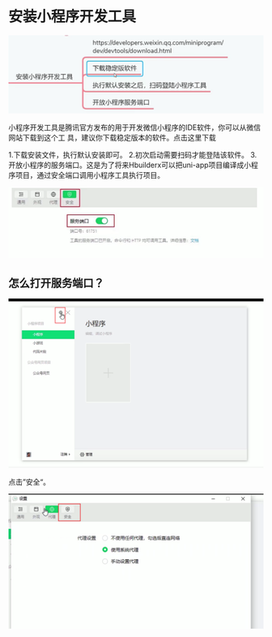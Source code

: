 # 安装小程序开发工具

![image-20230917104226559](02安装小程序开发工具.assets/image-20230917104226559.png)

小程序开发工具是腾讯官方发布的用于开发微信小程序的IDE软件，你可以从微信网站下载到这个工
具，建议你下载稳定版本的软件。点击这里下载

1.下载安装文件，执行默认安装即可。
2.初次启动需要扫码才能登陆该软件。
3.开放小程序的服务端口。这是为了将来Hbuilderx可以把uni-app项目编译成小程序项目，通过安全端口调用小程序工具执行项目。

![image-20230917104510308](02安装小程序开发工具.assets/image-20230917104510308.png)

## 怎么打开服务端口？

![image-20230917104703009](02安装小程序开发工具.assets/image-20230917104703009.png)



点击”安全“。

![image-20230917104726081](02安装小程序开发工具.assets/image-20230917104726081.png)